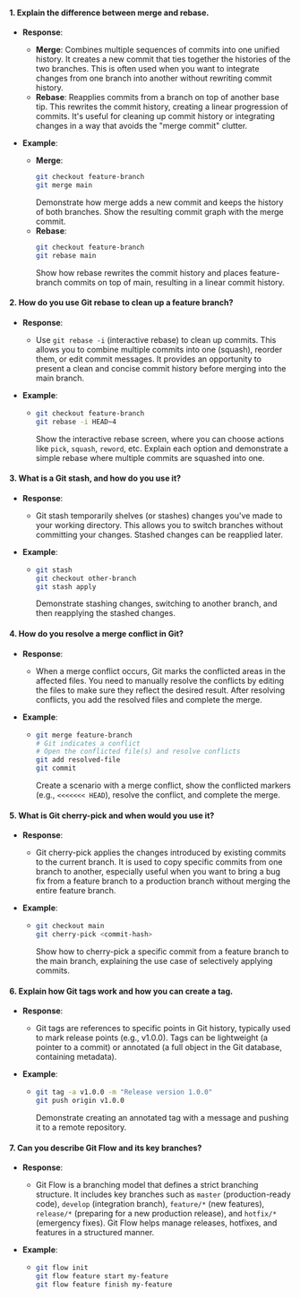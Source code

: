 #### 1. **Explain the difference between merge and rebase.**
- **Response**:
  - **Merge**: Combines multiple sequences of commits into one unified history. It creates a new commit that ties together the histories of the two branches. This is often used when you want to integrate changes from one branch into another without rewriting commit history.
  - **Rebase**: Reapplies commits from a branch on top of another base tip. This rewrites the commit history, creating a linear progression of commits. It's useful for cleaning up commit history or integrating changes in a way that avoids the "merge commit" clutter.

- **Example**:
  - **Merge**:
    ```bash
    git checkout feature-branch
    git merge main
    ```
    Demonstrate how merge adds a new commit and keeps the history of both branches. Show the resulting commit graph with the merge commit.
  - **Rebase**:
    ```bash
    git checkout feature-branch
    git rebase main
    ```
    Show how rebase rewrites the commit history and places feature-branch commits on top of main, resulting in a linear commit history.

#### 2. **How do you use Git rebase to clean up a feature branch?**
- **Response**:
  - Use `git rebase -i` (interactive rebase) to clean up commits. This allows you to combine multiple commits into one (squash), reorder them, or edit commit messages. It provides an opportunity to present a clean and concise commit history before merging into the main branch.

- **Example**:
  - ```bash
    git checkout feature-branch
    git rebase -i HEAD~4
    ```
    Show the interactive rebase screen, where you can choose actions like `pick`, `squash`, `reword`, etc. Explain each option and demonstrate a simple rebase where multiple commits are squashed into one.

#### 3. **What is a Git stash, and how do you use it?**
- **Response**:
  - Git stash temporarily shelves (or stashes) changes you've made to your working directory. This allows you to switch branches without committing your changes. Stashed changes can be reapplied later.

- **Example**:
  - ```bash
    git stash
    git checkout other-branch
    git stash apply
    ```
    Demonstrate stashing changes, switching to another branch, and then reapplying the stashed changes.

#### 4. **How do you resolve a merge conflict in Git?**
- **Response**:
  - When a merge conflict occurs, Git marks the conflicted areas in the affected files. You need to manually resolve the conflicts by editing the files to make sure they reflect the desired result. After resolving conflicts, you add the resolved files and complete the merge.

- **Example**:
  - ```bash
    git merge feature-branch
    # Git indicates a conflict
    # Open the conflicted file(s) and resolve conflicts
    git add resolved-file
    git commit
    ```
    Create a scenario with a merge conflict, show the conflicted markers (e.g., `<<<<<<< HEAD`), resolve the conflict, and complete the merge.

#### 5. **What is Git cherry-pick and when would you use it?**
- **Response**:
  - Git cherry-pick applies the changes introduced by existing commits to the current branch. It is used to copy specific commits from one branch to another, especially useful when you want to bring a bug fix from a feature branch to a production branch without merging the entire feature branch.

- **Example**:
  - ```bash
    git checkout main
    git cherry-pick <commit-hash>
    ```
    Show how to cherry-pick a specific commit from a feature branch to the main branch, explaining the use case of selectively applying commits.

#### 6. **Explain how Git tags work and how you can create a tag.**
- **Response**:
  - Git tags are references to specific points in Git history, typically used to mark release points (e.g., v1.0.0). Tags can be lightweight (a pointer to a commit) or annotated (a full object in the Git database, containing metadata).

- **Example**:
  - ```bash
    git tag -a v1.0.0 -m "Release version 1.0.0"
    git push origin v1.0.0
    ```
    Demonstrate creating an annotated tag with a message and pushing it to a remote repository.

#### 7. **Can you describe Git Flow and its key branches?**
- **Response**:
  - Git Flow is a branching model that defines a strict branching structure. It includes key branches such as `master` (production-ready code), `develop` (integration branch), `feature/*` (new features), `release/*` (preparing for a new production release), and `hotfix/*` (emergency fixes). Git Flow helps manage releases, hotfixes, and features in a structured manner.

- **Example**:
  - ```bash
    git flow init
    git flow feature start my-feature
    git flow feature finish my-feature
    ```
